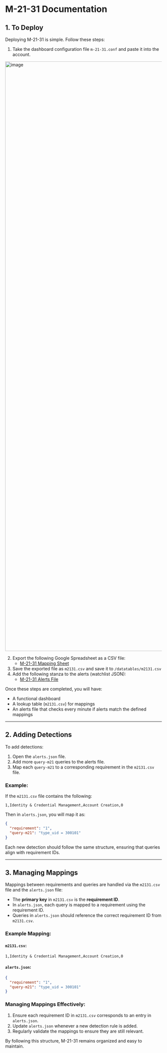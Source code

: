 # M-21-31 Documentation

## 1. To Deploy

Deploying M-21-31 is simple. Follow these steps:

1. Take the dashboard configuration file `m-21-31.conf` and paste it into the account.

<img width="1893" alt="image" src="https://github.com/user-attachments/assets/90feb949-fa97-4469-a26a-ccc66dd330a9" />


2. Export the following Google Spreadsheet as a CSV file:
   - [M-21-31 Mapping Sheet](https://docs.google.com/spreadsheets/d/120NWtQXE-DAgBftd-h6weXnqPqdLBy_reTTNcdMusOE/edit?pli=1&gid=1925210520#gid=1925210520)
3. Save the exported file as `m2131.csv` and save it to `/datatables/m2131.csv`
4. Add the following stanza to the alerts (watchlist JSON):
   - [M-21-31 Alerts File](https://docs.google.com/document/d/1TD2jRa5ypT0yfoTrqS82rXijDS7hPHasF7gO4emIf1Q/edit?tab=t.0)

Once these steps are completed, you will have:
- A functional dashboard
- A lookup table (`m2131.csv`) for mappings
- An alerts file that checks every minute if alerts match the defined mappings

---

## 2. Adding Detections

To add detections:

1. Open the `alerts.json` file.
2. Add more `query-m21` queries to the alerts file.
3. Map each `query-m21` to a corresponding requirement in the `m2131.csv` file.

### Example:
If the `m2131.csv` file contains the following:
```csv
1,Identity & Credential Management,Account Creation,0
```

Then in `alerts.json`, you will map it as:
```json
{
  "requirement": "1",
  "query-m21": "type_uid = 300101"
}
```

Each new detection should follow the same structure, ensuring that queries align with requirement IDs.

---

## 3. Managing Mappings

Mappings between requirements and queries are handled via the `m2131.csv` file and the `alerts.json` file:

- The **primary key** in `m2131.csv` is the **requirement ID**.
- In `alerts.json`, each query is mapped to a requirement using the requirement ID.
- Queries in `alerts.json` should reference the correct requirement ID from `m2131.csv`.

### Example Mapping:
#### `m2131.csv`:
```csv
1,Identity & Credential Management,Account Creation,0
```
#### `alerts.json`:
```json
{
  "requirement": "1",
  "query-m21": "type_uid = 300101"
}
```

### Managing Mappings Effectively:
1. Ensure each requirement ID in `m2131.csv` corresponds to an entry in `alerts.json`.
2. Update `alerts.json` whenever a new detection rule is added.
3. Regularly validate the mappings to ensure they are still relevant.

By following this structure, M-21-31 remains organized and easy to maintain.
